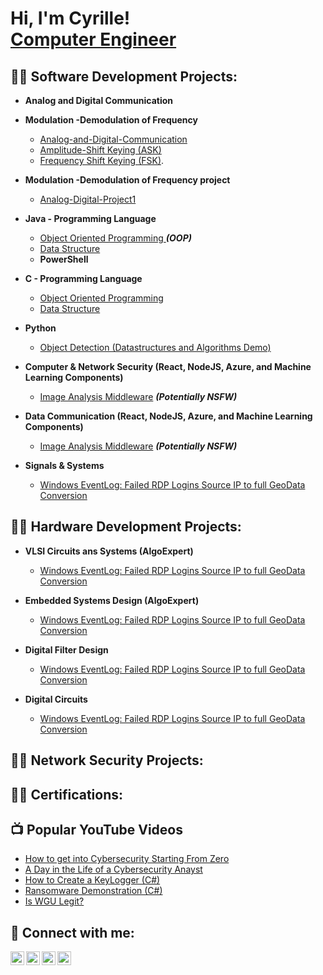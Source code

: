 <h1>Hi, I'm Cyrille! <br/><a href="https://github.com/lingaicyrille">Computer Engineer</a> 
<h2>👨‍💻 Software Development Projects:</h2>

- <b>Analog and Digital Communication</b>  
- <b>Modulation -Demodulation of Frequency</b>
  - [Analog-and-Digital-Communication](https://github.com/lingaicyrille/Analog-and-Digital-Communication)
  - [Amplitude-Shift Keying (ASK)](https://github.com/lingaicyrille/Amplitude-Shift-Keying)
  - [Frequency Shift Keying (FSK)](https://github.com/lingaicyrille/Frequency-Shift-Keying).
-  <b>Modulation -Demodulation of Frequency project</b>
   - [Analog-Digital-Project1](https://github.com/lingaicyrille/Analog-Digital-Project1.git)
- <b>Java - Programming Language</b>
  - [Object Oriented Programming ](https://github.com/lingaicyrille/Jav) <b><i>(OOP)</b></i>
  - [Data Structure](https://github.com/lingaicyrille/4chan-Image-Analysis-Middleware-C964) <b><i></b></i> 
  - <b>PowerShell</b>
  
- <b>C - Programming Language</b>
  - [Object Oriented Programming ](https://github.com/lingaicyrille/4chan-Image-Analysis-Middleware-C964) <b><i></b></i>
  - [Data Structure](https://github.com/lingaicyrille/4chan-Image-Analysis-Middleware-C964) <b><i></b></i>
- <b>Python</b>
  - [Object Detection (Datastructures and Algorithms Demo)](https://github.com/lingaicyrille/Object-Detection)

 
- <b>Computer & Network Security (React, NodeJS, Azure, and Machine Learning Components)</b>
  - [Image Analysis Middleware](https://github.com/lingaicyrille/4chan-Image-Analysis-Middleware-C964) <b><i>(Potentially NSFW)</b></i>

- <b>Data Communication (React, NodeJS, Azure, and Machine Learning Components)</b>
  - [Image Analysis Middleware](https://github.com/lingaicyrille/4chan-Image-Analysis-Middleware-C964) <b><i>(Potentially NSFW)</b></i>
-  <b>Signals & Systems</b>
   - [Windows EventLog: Failed RDP Logins Source IP to full GeoData Conversion](https://github.com/lingaicyrille/Sentinel-Lab)
    


<h2>👨‍💻 Hardware Development Projects:</h2>

- <b>VLSI Circuits ans Systems (AlgoExpert)</b>
  - [Windows EventLog: Failed RDP Logins Source IP to full GeoData Conversion](https://github.com/lingaicyrille/Sentinel-Lab)
  
- <b>Embedded Systems Design (AlgoExpert)</b>
  - [Windows EventLog: Failed RDP Logins Source IP to full GeoData Conversion](https://github.com/lingaicyrille/Sentinel-Lab)
-  <b>Digital Filter Design</b>
   - [Windows EventLog: Failed RDP Logins Source IP to full GeoData Conversion](https://github.com/lingaicyrille/Sentinel-Lab)
-  <b>Digital Circuits</b>
   - [Windows EventLog: Failed RDP Logins Source IP to full GeoData Conversion](https://github.com/lingaicyrille/Sentinel-Lab)
    
    
<h2>👨‍💻 Network Security Projects:</h2>

<h2>👨‍💻 Certifications:</h2>


<h2>📺 Popular YouTube Videos</h2>

- [How to get into Cybersecurity Starting From Zero](https://www.youtube.com/watch?v=a83ASGn_V_s)
- [A Day in the Life of a Cybersecurity Anayst](https://www.youtube.com/watch?v=uHy3oM7NnoU)
- [How to Create a KeyLogger (C#)](https://www.youtube.com/watch?v=N-L9hklSlNk)
- [Ransomware Demonstration (C#)](https://www.youtube.com/watch?v=OfvdQeh79s0)
- [Is WGU Legit?](https://www.youtube.com/watch?v=E2MwRWxDBkA)

<h2> 🤳 Connect with me:</h2>

[<img align="left" alt="lingaicyrille | YouTube" width="22px" src="https://cdn.jsdelivr.net/npm/simple-icons@v3/icons/youtube.svg" />][youtube]
[<img align="left" alt="lingaicyrille | Twitter" width="22px" src="https://cdn.jsdelivr.net/npm/simple-icons@v3/icons/twitter.svg" />][twitter]
[<img align="left" alt="lingaicyrille | LinkedIn" width="22px" src="https://cdn.jsdelivr.net/npm/simple-icons@v3/icons/linkedin.svg" />][linkedin]
[<img align="left" alt="lingaicyrille | Instagram" width="22px" src="https://cdn.jsdelivr.net/npm/simple-icons@v3/icons/instagram.svg" />][instagram]

[twitter]: https://twitter.com/lingaicyrille
[youtube]: https://www.youtube.com/c/lingaicyrille
[instagram]: https://www.instagram.com/lingaicyrille/
[linkedin]: https://linkedin.com/in/lingaicyrille

<!--
**lingaicyrille/lingaicyrille** is a ✨ _special_ ✨ repository because its `README.md` (this file) appears on your GitHub profile.

Here are some ideas to get you started:

- 🔭 I’m currently working on ...
- 🌱 I’m currently learning ...
- 👯 I’m looking to collaborate on ...
- 🤔 I’m looking for help with ...
- 💬 Ask me about ...
- 📫 How to reach me: ...
- 😄 Pronouns: ...
- ⚡ Fun fact: ...
-->
